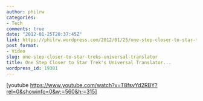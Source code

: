 ```yaml
---
author: philrw
categories:
- Tech
comments: true
date: "2012-01-25T20:37:45Z"
link: https://philrw.wordpress.com/2012/01/25/one-step-closer-to-star-treks-universal-translator/
post_format:
- Video
slug: one-step-closer-to-star-treks-universal-translator
title: One Step Closer to Star Trek's Universal Translator...
wordpress_id: 19381
---
```


[youtube https://www.youtube.com/watch?v=T8fsvYd2RBY?rel=0&showinfo=0&w;=560&h;=315]
